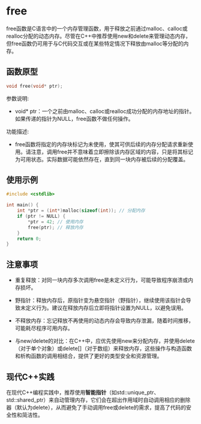 # free

free函数是C语言中的一个内存管理函数，用于释放之前通过malloc、calloc或realloc分配的动态内存。尽管在C++中推荐使用new和delete来管理动态内存，但free函数仍可用于与C代码交互或在某些特定情况下释放由malloc等分配的内存。

## 函数原型

```c
void free(void* ptr);
```

参数说明:

- void* ptr：一个之前由malloc、calloc或realloc成功分配的内存地址的指针。如果传递的指针为NULL，free函数不做任何操作。

功能描述:

- free函数将指定的内存块标记为未使用，使其可供后续的内存分配请求重新使用。请注意，调用free并不意味着立即擦除该内存区域的内容，只是将其标记为可用状态。实际数据可能依然存在，直到同一块内存被后续的分配覆盖。

## 使用示例

```cpp
#include <cstdlib>

int main() {
    int *ptr = (int*)malloc(sizeof(int)); // 分配内存
    if (ptr != NULL) {
        *ptr = 42; // 使用内存
        free(ptr); // 释放内存
    }
    return 0;
}
```

## 注意事项

- 重复释放：对同一块内存多次调用free是未定义行为，可能导致程序崩溃或内存损坏。

- 野指针：释放内存后，原指针变为悬空指针（野指针），继续使用该指针会导致未定义行为。建议在释放内存后立即将指针设置为NULL，以避免误用。

- 不释放内存：忘记释放不再使用的动态内存会导致内存泄漏，随着时间推移，可能耗尽程序可用内存。

- 与new/delete的对比：在C++中，应优先使用new来分配内存，并使用delete（对于单个对象）或delete[]（对于数组）来释放内存，这些操作与构造函数和析构函数的调用相结合，提供了更好的类型安全和资源管理。

## 现代C++实践

在现代C++编程实践中，推荐使用**智能指针**（如std::unique_ptr、std::shared_ptr）来自动管理内存，它们会在超出作用域时自动调用相应的删除器（默认为delete），从而避免了手动调用free或delete的需求，提高了代码的安全性和简洁性。
